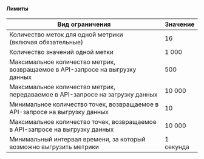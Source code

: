 #### Лимиты
Вид ограничения | Значение
----- | -----
Количество меток для одной метрики<br/>(включая обязательные)| 16
Количество значений одной метки | 1 000
Максимальное количество метрик, возвращаемое в API-запросе на выгрузку данных | 500
Максимальное количество метрик, передаваемое в API-запросе на загрузку данных | 10 000
Минимальное количество точек, возвращаемое в API-запросе на выгрузку данных | 10
Максимальное количество точек, возвращаемое в API-запросе на выгрузку данных | 10 000
Минимальный интервал времени, за который возможно выгрузить метрики | 1 секунда

